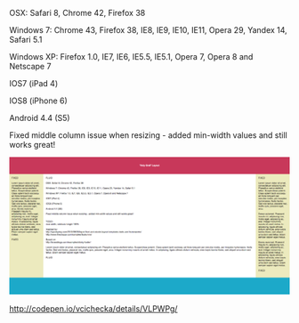 OSX: Safari 8, Chrome 42, Firefox 38 

Windows 7: Chrome 43, Firefox 38, IE8, IE9, IE10, IE11, Opera 29, Yandex 14, Safari 5.1 

Windows XP: Firefox 1.0, IE7, IE6, IE5.5, IE5.1, Opera 7, Opera 8 and Netscape 7 

IOS7 (iPad 4) 

IOS8 (iPhone 6) 

Android 4.4 (S5) 

Fixed middle column issue when resizing - added min-width values and still works great! 

![preview](https://github.com/vcichecka/holy-grail-layout/blob/master/PREVIEW.png "Preview image")

http://codepen.io/vcichecka/details/VLPWPg/
